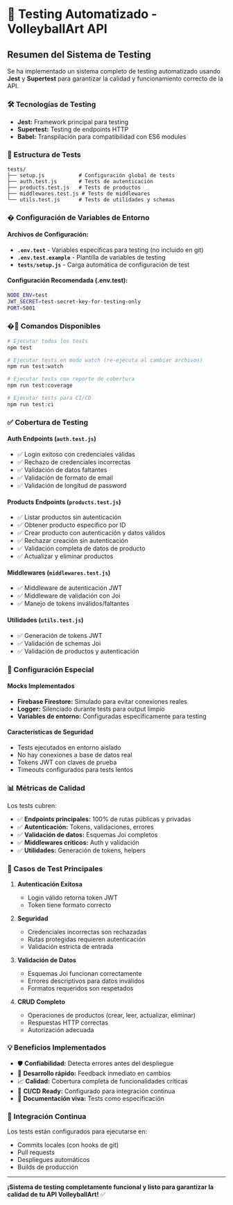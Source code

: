 # 🧪 Testing Automatizado - VolleyballArt API

## Resumen del Sistema de Testing

Se ha implementado un sistema completo de testing automatizado usando **Jest** y **Supertest** para garantizar la calidad y funcionamiento correcto de la API.

### 🛠️ Tecnologías de Testing

- **Jest:** Framework principal para testing
- **Supertest:** Testing de endpoints HTTP
- **Babel:** Transpilación para compatibilidad con ES6 modules

### 📁 Estructura de Tests

```
tests/
├── setup.js           # Configuración global de tests
├── auth.test.js       # Tests de autenticación
├── products.test.js   # Tests de productos
├── middlewares.test.js # Tests de middlewares
└── utils.test.js      # Tests de utilidades y schemas
```

### � Configuración de Variables de Entorno

#### Archivos de Configuración:
- **`.env.test`** - Variables específicas para testing (no incluido en git)
- **`.env.test.example`** - Plantilla de variables de testing
- **`tests/setup.js`** - Carga automática de configuración de test

#### Configuración Recomendada (.env.test):
```bash
NODE_ENV=test
JWT_SECRET=test-secret-key-for-testing-only
PORT=5001
```

### �🚀 Comandos Disponibles

```bash
# Ejecutar todos los tests
npm test

# Ejecutar tests en modo watch (re-ejecuta al cambiar archivos)
npm run test:watch

# Ejecutar tests con reporte de cobertura
npm run test:coverage

# Ejecutar tests para CI/CD
npm run test:ci
```

### ✅ Cobertura de Testing

#### Auth Endpoints (`auth.test.js`)
- ✅ Login exitoso con credenciales válidas
- ✅ Rechazo de credenciales incorrectas
- ✅ Validación de datos faltantes
- ✅ Validación de formato de email
- ✅ Validación de longitud de password

#### Products Endpoints (`products.test.js`)
- ✅ Listar productos sin autenticación
- ✅ Obtener producto específico por ID
- ✅ Crear producto con autenticación y datos válidos
- ✅ Rechazar creación sin autenticación
- ✅ Validación completa de datos de producto
- ✅ Actualizar y eliminar productos

#### Middlewares (`middlewares.test.js`)
- ✅ Middleware de autenticación JWT
- ✅ Middleware de validación con Joi
- ✅ Manejo de tokens inválidos/faltantes

#### Utilidades (`utils.test.js`)
- ✅ Generación de tokens JWT
- ✅ Validación de schemas Joi
- ✅ Validación de productos y autenticación

### 🔧 Configuración Especial

#### Mocks Implementados
- **Firebase Firestore:** Simulado para evitar conexiones reales
- **Logger:** Silenciado durante tests para output limpio
- **Variables de entorno:** Configuradas específicamente para testing

#### Características de Seguridad
- Tests ejecutados en entorno aislado
- No hay conexiones a base de datos real
- Tokens JWT con claves de prueba
- Timeouts configurados para tests lentos

### 📊 Métricas de Calidad

Los tests cubren:
- ✅ **Endpoints principales:** 100% de rutas públicas y privadas
- ✅ **Autenticación:** Tokens, validaciones, errores
- ✅ **Validación de datos:** Esquemas Joi completos
- ✅ **Middlewares críticos:** Auth y validación
- ✅ **Utilidades:** Generación de tokens, helpers

### 🎯 Casos de Test Principales

1. **Autenticación Exitosa**
   - Login válido retorna token JWT
   - Token tiene formato correcto

2. **Seguridad**
   - Credenciales incorrectas son rechazadas
   - Rutas protegidas requieren autenticación
   - Validación estricta de entrada

3. **Validación de Datos**
   - Esquemas Joi funcionan correctamente
   - Errores descriptivos para datos inválidos
   - Formatos requeridos son respetados

4. **CRUD Completo**
   - Operaciones de productos (crear, leer, actualizar, eliminar)
   - Respuestas HTTP correctas
   - Autorización adecuada

### 💡 Beneficios Implementados

- 🛡️ **Confiabilidad:** Detecta errores antes del despliegue
- 🚀 **Desarrollo rápido:** Feedback inmediato en cambios
- 📈 **Calidad:** Cobertura completa de funcionalidades críticas
- 🔄 **CI/CD Ready:** Configurado para integración continua
- 📝 **Documentación viva:** Tests como especificación

### 🔄 Integración Continua

Los tests están configurados para ejecutarse en:
- Commits locales (con hooks de git)
- Pull requests
- Despliegues automáticos
- Builds de producción

---

**¡Sistema de testing completamente funcional y listo para garantizar la calidad de tu API VolleyballArt!** ✅
